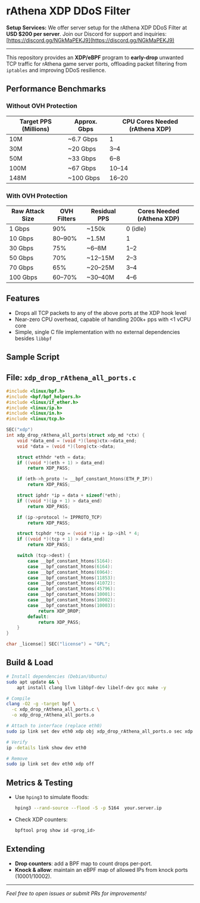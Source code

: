 # rAthena XDP DDoS Filter

**Setup Services:** We offer server setup for the rAthena XDP DDoS Filter at **USD \$200 per server**.
Join our Discord for support and inquiries: [https://discord.gg/NGkMaPEKJ9](https://discord.gg/NGkMaPEKJ9)

---

This repository provides an **XDP/eBPF** program to **early-drop** unwanted TCP traffic for rAthena game server ports, offloading packet filtering from `iptables` and improving DDoS resilience.

## Performance Benchmarks

### Without OVH Protection

| Target PPS (Millions) | Approx. Gbps | CPU Cores Needed (rAthena XDP) |
| --------------------- | ------------ | --------------------------------- |
| 10M                   | \~6.7 Gbps   | 1                                 |
| 30M                   | \~20 Gbps    | 3–4                               |
| 50M                   | \~33 Gbps    | 6–8                               |
| 100M                  | \~67 Gbps    | 10–14                             |
| 148M                  | \~100 Gbps   | 16–20                             |

### With OVH Protection

| Raw Attack Size | OVH Filters | Residual PPS | Cores Needed (rAthena XDP) |
| --------------- | ----------- | ------------ | -------------------------- |
| 1 Gbps          | 90%         | \~150k       | 0 (idle)                   |
| 10 Gbps         | 80–90%      | \~1.5M       | 1                          |
| 30 Gbps         | 75%         | \~6–8M       | 1–2                        |
| 50 Gbps         | 70%         | \~12–15M     | 2–3                        |
| 70 Gbps         | 65%         | \~20–25M     | 3–4                        |
| 100 Gbps        | 60–70%      | \~30–40M     | 4–6                        |



## Features

* Drops all TCP packets to any of the above ports at the XDP hook level
* Near-zero CPU overhead, capable of handling 200k+ pps with <1 vCPU core
* Simple, single C file implementation with no external dependencies besides `libbpf`

## Sample Script
## File: `xdp_drop_rAthena_all_ports.c` 

```c
#include <linux/bpf.h>
#include <bpf/bpf_helpers.h>
#include <linux/if_ether.h>
#include <linux/ip.h>
#include <linux/in.h>
#include <linux/tcp.h>

SEC("xdp")
int xdp_drop_rAthena_all_ports(struct xdp_md *ctx) {
    void *data_end = (void *)(long)ctx->data_end;
    void *data = (void *)(long)ctx->data;

    struct ethhdr *eth = data;
    if ((void *)(eth + 1) > data_end)
        return XDP_PASS;

    if (eth->h_proto != __bpf_constant_htons(ETH_P_IP))
        return XDP_PASS;

    struct iphdr *ip = data + sizeof(*eth);
    if ((void *)(ip + 1) > data_end)
        return XDP_PASS;

    if (ip->protocol != IPPROTO_TCP)
        return XDP_PASS;

    struct tcphdr *tcp = (void *)ip + ip->ihl * 4;
    if ((void *)(tcp + 1) > data_end)
        return XDP_PASS;

    switch (tcp->dest) {
        case __bpf_constant_htons(5164):
        case __bpf_constant_htons(6164):
        case __bpf_constant_htons(6964):
        case __bpf_constant_htons(11853):
        case __bpf_constant_htons(41072):
        case __bpf_constant_htons(45796):
        case __bpf_constant_htons(10001):
        case __bpf_constant_htons(10002):
        case __bpf_constant_htons(10003):
            return XDP_DROP;
        default:
            return XDP_PASS;
    }
}

char _license[] SEC("license") = "GPL";
```

## Build & Load

```bash
# Install dependencies (Debian/Ubuntu)
sudo apt update && \
    apt install clang llvm libbpf-dev libelf-dev gcc make -y

# Compile
clang -O2 -g -target bpf \
  -c xdp_drop_rAthena_all_ports.c \
  -o xdp_drop_rAthena_all_ports.o

# Attach to interface (replace eth0)
sudo ip link set dev eth0 xdp obj xdp_drop_rAthena_all_ports.o sec xdp

# Verify
ip -details link show dev eth0

# Remove
sudo ip link set dev eth0 xdp off
```

## Metrics & Testing

* Use `hping3` to simulate floods:

  ```bash
  hping3 --rand-source --flood -S -p 5164  your.server.ip
  ```
* Check XDP counters:

  ```bash
  bpftool prog show id <prog_id>
  ```

## Extending

* **Drop counters**: add a BPF map to count drops per-port.
* **Knock & allow**: maintain an eBPF map of allowed IPs from knock ports (10001/10002).

---

*Feel free to open issues or submit PRs for improvements!*
